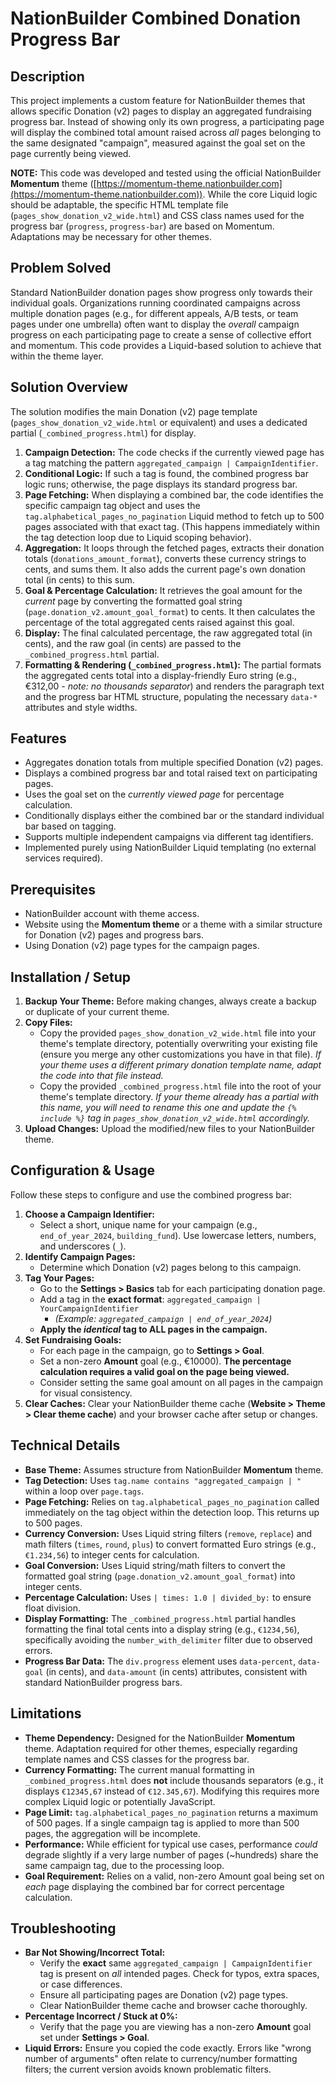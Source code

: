# NationBuilder Combined Donation Progress Bar

## Description

This project implements a custom feature for NationBuilder themes that allows specific Donation (v2) pages to display an aggregated fundraising progress bar. Instead of showing only its own progress, a participating page will display the combined total amount raised across *all* pages belonging to the same designated "campaign", measured against the goal set on the page currently being viewed.

**NOTE:** This code was developed and tested using the official NationBuilder **Momentum** theme ([https://momentum-theme.nationbuilder.com](https://momentum-theme.nationbuilder.com)). While the core Liquid logic should be adaptable, the specific HTML template file (`pages_show_donation_v2_wide.html`) and CSS class names used for the progress bar (`progress`, `progress-bar`) are based on Momentum. Adaptations may be necessary for other themes.

## Problem Solved

Standard NationBuilder donation pages show progress only towards their individual goals. Organizations running coordinated campaigns across multiple donation pages (e.g., for different appeals, A/B tests, or team pages under one umbrella) often want to display the *overall* campaign progress on each participating page to create a sense of collective effort and momentum. This code provides a Liquid-based solution to achieve that within the theme layer.

## Solution Overview

The solution modifies the main Donation (v2) page template (`pages_show_donation_v2_wide.html` or equivalent) and uses a dedicated partial (`_combined_progress.html`) for display.

1.  **Campaign Detection:** The code checks if the currently viewed page has a tag matching the pattern `aggregated_campaign | CampaignIdentifier`.
2.  **Conditional Logic:** If such a tag is found, the combined progress bar logic runs; otherwise, the page displays its standard progress bar.
3.  **Page Fetching:** When displaying a combined bar, the code identifies the specific campaign tag object and uses the `tag.alphabetical_pages_no_pagination` Liquid method to fetch up to 500 pages associated with that exact tag. (This happens immediately within the tag detection loop due to Liquid scoping behavior).
4.  **Aggregation:** It loops through the fetched pages, extracts their donation totals (`donations_amount_format`), converts these currency strings to cents, and sums them. It also adds the current page's own donation total (in cents) to this sum.
5.  **Goal & Percentage Calculation:** It retrieves the goal amount for the *current* page by converting the formatted goal string (`page.donation_v2.amount_goal_format`) to cents. It then calculates the percentage of the total aggregated cents raised against this goal.
6.  **Display:** The final calculated percentage, the raw aggregated total (in cents), and the raw goal (in cents) are passed to the `_combined_progress.html` partial.
7.  **Formatting & Rendering (`_combined_progress.html`):** The partial formats the aggregated cents total into a display-friendly Euro string (e.g., €312,00 - *note: no thousands separator*) and renders the paragraph text and the progress bar HTML structure, populating the necessary `data-*` attributes and style widths.

## Features

*   Aggregates donation totals from multiple specified Donation (v2) pages.
*   Displays a combined progress bar and total raised text on participating pages.
*   Uses the goal set on the *currently viewed page* for percentage calculation.
*   Conditionally displays either the combined bar or the standard individual bar based on tagging.
*   Supports multiple independent campaigns via different tag identifiers.
*   Implemented purely using NationBuilder Liquid templating (no external services required).

## Prerequisites

*   NationBuilder account with theme access.
*   Website using the **Momentum theme** or a theme with a similar structure for Donation (v2) pages and progress bars.
*   Using Donation (v2) page types for the campaign pages.

## Installation / Setup

1.  **Backup Your Theme:** Before making changes, always create a backup or duplicate of your current theme.
2.  **Copy Files:**
    *   Copy the provided `pages_show_donation_v2_wide.html` file into your theme's template directory, potentially overwriting your existing file (ensure you merge any other customizations you have in that file). *If your theme uses a different primary donation template name, adapt the code into that file instead.*
    *   Copy the provided `_combined_progress.html` file into the root of your theme's template directory. *If your theme already has a partial with this name, you will need to rename this one and update the `{% include %}` tag in `pages_show_donation_v2_wide.html` accordingly.*
3.  **Upload Changes:** Upload the modified/new files to your NationBuilder theme.

## Configuration & Usage

Follow these steps to configure and use the combined progress bar:

1.  **Choose a Campaign Identifier:**
    *   Select a short, unique name for your campaign (e.g., `end_of_year_2024`, `building_fund`). Use lowercase letters, numbers, and underscores (`_`).
2.  **Identify Campaign Pages:**
    *   Determine which Donation (v2) pages belong to this campaign.
3.  **Tag Your Pages:**
    *   Go to the **Settings > Basics** tab for each participating donation page.
    *   Add a tag in the **exact format**: `aggregated_campaign | YourCampaignIdentifier`
        *   *(Example: `aggregated_campaign | end_of_year_2024`)*
    *   **Apply the *identical* tag to ALL pages in the campaign.**
4.  **Set Fundraising Goals:**
    *   For each page in the campaign, go to **Settings > Goal**.
    *   Set a non-zero **Amount** goal (e.g., €10000). **The percentage calculation requires a valid goal on the page being viewed.**
    *   Consider setting the same goal amount on all pages in the campaign for visual consistency.
5.  **Clear Caches:** Clear your NationBuilder theme cache (**Website > Theme > Clear theme cache**) and your browser cache after setup or changes.

## Technical Details

*   **Base Theme:** Assumes structure from NationBuilder **Momentum** theme.
*   **Tag Detection:** Uses `tag.name contains "aggregated_campaign | "` within a loop over `page.tags`.
*   **Page Fetching:** Relies on `tag.alphabetical_pages_no_pagination` called immediately on the tag object within the detection loop. This returns up to 500 pages.
*   **Currency Conversion:** Uses Liquid string filters (`remove`, `replace`) and math filters (`times`, `round`, `plus`) to convert formatted Euro strings (e.g., `€1.234,56`) to integer cents for calculation.
*   **Goal Conversion:** Uses Liquid string/math filters to convert the formatted goal string (`page.donation_v2.amount_goal_format`) into integer cents.
*   **Percentage Calculation:** Uses `| times: 1.0 | divided_by:` to ensure float division.
*   **Display Formatting:** The `_combined_progress.html` partial handles formatting the final total cents into a display string (e.g., `€1234,56`), specifically avoiding the `number_with_delimiter` filter due to observed errors.
*   **Progress Bar Data:** The `div.progress` element uses `data-percent`, `data-goal` (in cents), and `data-amount` (in cents) attributes, consistent with standard NationBuilder progress bars.

## Limitations

*   **Theme Dependency:** Designed for the NationBuilder **Momentum** theme. Adaptation required for other themes, especially regarding template names and CSS classes for the progress bar.
*   **Currency Formatting:** The current manual formatting in `_combined_progress.html` does **not** include thousands separators (e.g., it displays `€12345,67` instead of `€12.345,67`). Modifying this requires more complex Liquid logic or potentially JavaScript.
*   **Page Limit:** `tag.alphabetical_pages_no_pagination` returns a maximum of 500 pages. If a single campaign tag is applied to more than 500 pages, the aggregation will be incomplete.
*   **Performance:** While efficient for typical use cases, performance *could* degrade slightly if a very large number of pages (~hundreds) share the same campaign tag, due to the processing loop.
*   **Goal Requirement:** Relies on a valid, non-zero Amount goal being set on *each* page displaying the combined bar for correct percentage calculation.

## Troubleshooting

*   **Bar Not Showing/Incorrect Total:**
    *   Verify the **exact** same `aggregated_campaign | CampaignIdentifier` tag is present on *all* intended pages. Check for typos, extra spaces, or case differences.
    *   Ensure all participating pages are Donation (v2) page types.
    *   Clear NationBuilder theme cache and browser cache thoroughly.
*   **Percentage Incorrect / Stuck at 0%:**
    *   Verify that the page you are viewing has a non-zero **Amount** goal set under **Settings > Goal**.
*   **Liquid Errors:** Ensure you copied the code exactly. Errors like "wrong number of arguments" often relate to currency/number formatting filters; the current version avoids known problematic filters.
